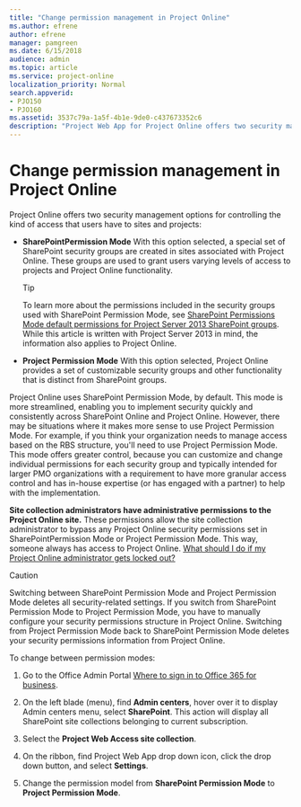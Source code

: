 ```yaml
---
title: "Change permission management in Project Online"
ms.author: efrene
author: efrene
manager: pamgreen
ms.date: 6/15/2018
audience: admin
ms.topic: article
ms.service: project-online
localization_priority: Normal
search.appverid:
- PJO150
- PJO160
ms.assetid: 3537c79a-1a5f-4b1e-9de0-c437673352c6
description: "Project Web App for Project Online offers two security management options for controlling the kind of access that users have to sites and projects: SharePoint Permission Management and Classic Permission Management. This article describes how to switch between these options."
---
```


# Change permission management in Project Online

 
Project Online offers two security management options for controlling the kind of access that users have to sites and projects:
  
- **SharePointPermission Mode** With this option selected, a special set of SharePoint security groups are created in sites associated with Project Online. These groups are used to grant users varying levels of access to projects and Project Online functionality. 
    
    > [!TIP]
    > To learn more about the permissions included in the security groups used with SharePoint Permission Mode, see [SharePoint Permissions Mode default permissions for Project Server 2013 SharePoint groups](https://technet.microsoft.com/en-us/library/jj219510%28v=office.15%29.aspx). While this article is written with Project Server 2013 in mind, the information also applies to Project Online. 
  
- **Project Permission Mode** With this option selected, Project Online provides a set of customizable security groups and other functionality that is distinct from SharePoint groups. 
    
Project Online uses SharePoint Permission Mode, by default. This mode is more streamlined, enabling you to implement security quickly and consistently across SharePoint Online and Project Online. However, there may be situations where it makes more sense to use Project Permission Mode. For example, if you think your organization needs to manage access based on the RBS structure, you'll need to use Project Permission Mode. This mode offers greater control, because you can customize and change individual permissions for each security group and typically intended for larger PMO organizations with a requirement to have more granular access control and has in-house expertise (or has engaged with a partner) to help with the implementation.
  
 **Site collection administrators have administrative permissions to the Project Online site.** These permissions allow the site collection administrator to bypass any Project Online security permissions set in SharePointPermission Mode or Project Permission Mode. This way, someone always has access to Project Online. [What should I do if my Project Online administrator gets locked out?](what-should-i-do-if-my-project-online-administrator-gets-locked-out.md)
  
> [!CAUTION]
> Switching between SharePoint Permission Mode and Project Permission Mode deletes all security-related settings. If you switch from SharePoint Permission Mode to Project Permission Mode, you have to manually configure your security permissions structure in Project Online. Switching from Project Permission Mode back to SharePoint Permission Mode deletes your security permissions information from Project Online. 
  
To change between permission modes:
  
1. Go to the Office Admin Portal [Where to sign in to Office 365 for business](https://admin.microsoft.com/AdminPortal/Home#/homepage). 
    
2. On the left blade (menu), find **Admin centers**, hover over it to display Admin centers menu, select **SharePoint**. This      action will display all SharePoint site collections belonging to current subscription.
    
3. Select the **Project Web Access site collection**.
    
4. On the ribbon, find Project Web App drop down icon, click the drop down button, and select **Settings**.

5. Change the permission model from **SharePoint Permission Mode** to **Project Permission Mode**.
    

  

